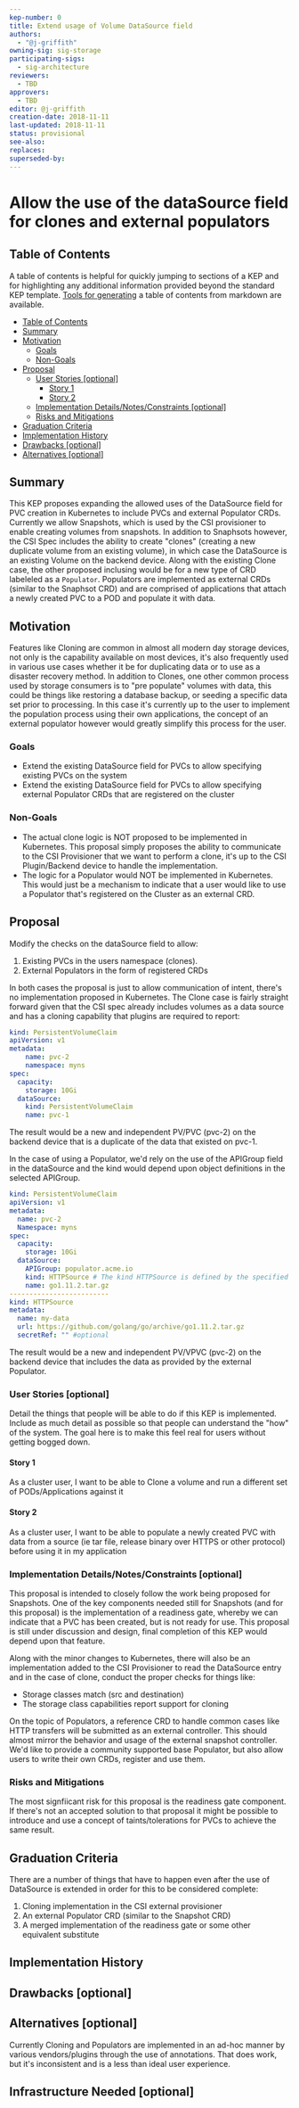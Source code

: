 ```yaml
---
kep-number: 0
title: Extend usage of Volume DataSource field
authors:
  - "@j-griffith"
owning-sig: sig-storage
participating-sigs:
  - sig-architecture
reviewers:
  - TBD
approvers:
  - TBD
editor: @j-griffith
creation-date: 2018-11-11
last-updated: 2018-11-11
status: provisional
see-also:
replaces:
superseded-by:
---
```


# Allow the use of the dataSource field for clones and external populators

## Table of Contents

A table of contents is helpful for quickly jumping to sections of a KEP and for highlighting any additional information provided beyond the standard KEP template.
[Tools for generating][] a table of contents from markdown are available.

* [Table of Contents](#table-of-contents)
* [Summary](#summary)
* [Motivation](#motivation)
    * [Goals](#goals)
    * [Non-Goals](#non-goals)
* [Proposal](#proposal)
    * [User Stories [optional]](#user-stories-optional)
      * [Story 1](#story-1)
      * [Story 2](#story-2)
    * [Implementation Details/Notes/Constraints [optional]](#implementation-detailsnotesconstraints-optional)
    * [Risks and Mitigations](#risks-and-mitigations)
* [Graduation Criteria](#graduation-criteria)
* [Implementation History](#implementation-history)
* [Drawbacks [optional]](#drawbacks-optional)
* [Alternatives [optional]](#alternatives-optional)

[Tools for generating]: https://github.com/ekalinin/github-markdown-toc

## Summary

This KEP proposes expanding the allowed uses of the DataSource field for PVC creation in Kubernetes to include PVCs and external Populator CRDs.  Currently we allow Snapshots, which is used by the CSI provisioner to enable creating volumes from snapshots.  In addition to Snaphsots however, the CSI Spec includes the ability to create "clones" (creating a new duplicate volume from an existing volume), in which case the DataSource is an existing Volume on the backend device.  Along with the existing Clone case, the other proposed inclusing would be for a new type of CRD labeleled as a ``Populator``.  Populators are implemented as external CRDs (similar to the Snaphsot CRD) and are comprised of applications that attach a newly created PVC to a POD and populate it with data.

## Motivation

Features like Cloning are common in almost all modern day storage devices, not only is the capability available on most devices, it's also frequently used in various use cases whether it be for duplicating data or to use as a disaster recovery method.  In addition to Clones, one other common process used by storage consumers is to "pre populate" volumes with data, this could be things like restoring a database backup, or seeding a specific data set prior to processing.  In this case it's currently up to the user to implement the population process using their own applications, the concept of an external populator however would greatly simplify this process for the user.

### Goals

* Extend the existing DataSource field for PVCs to allow specifying existing PVCs on the system
* Extend the existing DataSource field for PVCs to allow specifying external Populator CRDs that are registered on the cluster


### Non-Goals

* The actual clone logic is NOT proposed to be implemented in Kubernetes.  This proposal simply proposes the ability to communicate to the CSI Provisioner that we want to perform a clone, it's up to the CSI Plugin/Backend device to handle the implementation.
* The logic for a Populator would NOT be implemented in Kubernetes.  This would just be a mechanism to indicate that a user would like to use a Populator that's registered on the Cluster as an external CRD.

## Proposal

Modify the checks on the dataSource field to allow:
1. Existing PVCs in the users namespace (clones).
2. External Populators in the form of registered CRDs

In both cases the proposal is just to allow communication of intent, there's no implementation proposed in Kubernetes.  The Clone case is fairly straight forward given that the CSI spec already includes volumes as a data source and has a cloning capability that plugins are required to report:

```yaml
kind: PersistentVolumeClaim
apiVersion: v1
metadata:
    name: pvc-2
    namespace: myns
spec:
  capacity:
    storage: 10Gi
  dataSource:
    kind: PersistentVolumeClaim
    name: pvc-1
```

The result would be a new and independent PV/PVC (pvc-2) on the backend device that is a duplicate of the data that existed on pvc-1.

In the case of using a Populator, we'd rely on the use of the APIGroup field in the dataSource and the kind would depend upon object definitions in the selected APIGroup.

```yaml
kind: PersistentVolumeClaim
apiVersion: v1
metadata:
  name: pvc-2
  Namespace: myns
spec:
  capacity:
    storage: 10Gi
  dataSource:
    APIGroup: populator.acme.io
    kind: HTTPSource # The kind HTTPSource is defined by the specified Populator CRD
    name: go1.11.2.tar.gz
-------------------------
kind: HTTPSource
metadata:
  name: my-data
  url: https://github.com/golang/go/archive/go1.11.2.tar.gz
  secretRef: "" #optional
```

The result would be a new and independent PV/VPVC (pvc-2) on the backend device that includes the data as provided by the external Populator.

### User Stories [optional]

Detail the things that people will be able to do if this KEP is implemented.
Include as much detail as possible so that people can understand the "how" of the system.
The goal here is to make this feel real for users without getting bogged down.

#### Story 1
As a cluster user, I want to be able to Clone a volume and run a different set of PODs/Applications against it

#### Story 2
As a cluster user, I want to be able to populate a newly created PVC with data from a source (ie tar file, release binary over HTTPS or other protocol) before using it in my application

### Implementation Details/Notes/Constraints [optional]

This proposal is intended to closely follow the work being proposed for Snapshots.  One of the key components needed still for Snapshots (and for this proposal) is the implementation of a readiness gate, whereby we can indicate that a PVC has been created, but is not ready for use.  This proposal is still under discussion and design, final completion of this KEP would depend upon that feature.

Along with the minor changes to Kubernetes, there will also be an implementation added to the CSI Provisioner to read the DataSource entry and in the case of clone, conduct the proper checks for things like:
* Storage classes match (src and destination)
* The storage class capabilities report support for cloning

On the topic of Populators, a reference CRD to handle common cases like HTTP transfers will be submitted as an external controller.  This should almost mirror the behavior and usage of the external snapshot controller.  We'd like to provide a community supported base Populator, but also allow users to write their own CRDs, register and use them.

### Risks and Mitigations

The most signfiicant risk for this proposal is the readiness gate component.  If there's not an accepted solution to that proposal it might be possible to introduce and use a concept of taints/tolerations for PVCs to achieve the same result.

## Graduation Criteria

There are a number of things that have to happen even after the use of DataSource is extended in order for this to be considered complete:
1. Cloning implementation in the CSI external provisioner
2. An external Populator CRD (similar to the Snapshot CRD)
3. A merged implementation of the readiness gate or some other equivalent substitute

## Implementation History

## Drawbacks [optional]

## Alternatives [optional]

Currently Cloning and Populators are implemented in an ad-hoc manner by various vendors/plugins through the use of annotations.  That does work, but it's inconsistent and is a less than ideal user experience.

## Infrastructure Needed [optional]

